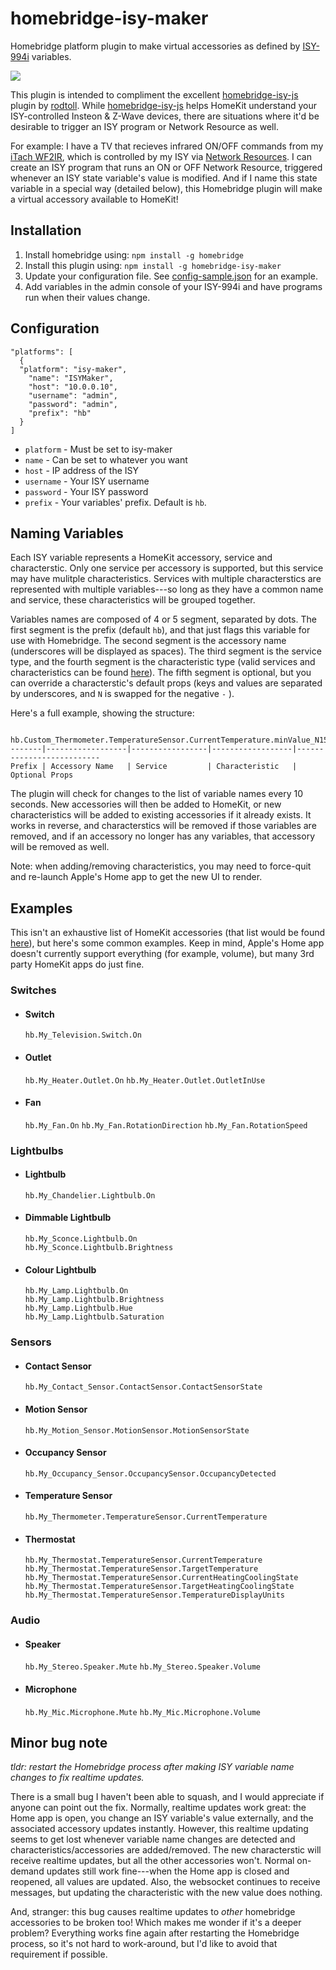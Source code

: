 # homebridge-isy-maker

Homebridge platform plugin to make virtual accessories as defined by [ISY-994i](https://www.universal-devices.com/residential/isy994i-series/) variables.   

![](https://media.giphy.com/media/3oz8xWHxeXd6wWeczC/source.gif)

This plugin is intended to compliment the excellent [homebridge-isy-js](https://github.com/rodtoll/homebridge-isy-js) plugin by [rodtoll](https://github.com/rodtoll). While [homebridge-isy-js](https://github.com/rodtoll/homebridge-isy-js) helps HomeKit understand your ISY-controlled Insteon & Z-Wave devices, there are situations where it'd be desirable to trigger an ISY program or Network Resource as well. 

For example: I have a TV that recieves infrared ON/OFF commands from my [iTach WF2IR](http://www.globalcache.com/products/itach/wf2irspecs/), which is controlled by my ISY via [Network Resources](https://wiki.universal-devices.com/index.php?title=ISY-994i_Series_INSTEON:Networking#Network_Resources). I can create an ISY program that runs an ON or OFF Network Resource, triggered whenever an ISY state variable's value is modified. And if I name this state variable in a special way (detailed below), this Homebridge plugin will make a virtual accessory available to HomeKit!

## Installation

1. Install homebridge using: `npm install -g homebridge`
2. Install this plugin using: `npm install -g homebridge-isy-maker`
3. Update your configuration file. See [config-sample.json](https://github.com/suderman/homebridge-isy-maker/blob/master/config-sample.json) for an example. 
4. Add variables in the admin console of your ISY-994i and have programs run when their values change.

## Configuration

```
"platforms": [ 
  {
  "platform": "isy-maker",
    "name": "ISYMaker",
    "host": "10.0.0.10",
    "username": "admin",
    "password": "admin",
    "prefix": "hb"
  }
]
```

* `platform` - Must be set to isy-maker
* `name` - Can be set to whatever you want
* `host` - IP address of the ISY
* `username` - Your ISY username
* `password` - Your ISY password
* `prefix` - Your variables' prefix. Default is `hb`.


## Naming Variables

Each ISY variable represents a HomeKit accessory, service and characterstic. Only one service per accessory is supported, but this service may have mulitple characteristics. Services with multiple characterstics are represented with multiple variables---so long as they have a common name and service, these characteristics will be grouped together.

Variables names are composed of 4 or 5 segment, separated by dots. The first segment is the prefix (default `hb`), and that just flags this variable for use with Homebridge. The second segment is the accessory name (underscores will be displayed as spaces). The third segment is the service type, and the fourth segment is the characteristic type (valid services and characteristics can be found [here](https://github.com/KhaosT/HAP-NodeJS/blob/master/lib/gen/HomeKitTypes.js)). The fifth segment is optional, but you can override a characterstic's default props (keys and values are separated by underscores, and `N` is swapped for the negative `-` ).

Here's a full example, showing the structure:  

```
     hb.Custom_Thermometer.TemperatureSensor.CurrentTemperature.minValue_N150_maxValue_150
-------|------------------|-----------------|------------------|--------------------------
Prefix | Accessory Name   | Service         | Characteristic   | Optional Props
```

The plugin will check for changes to the list of variable names every 10 seconds. New accessories will then be added to HomeKit, or new characteristics will be added to existing accessories if it already exists. It works in reverse, and characterstics will be removed if those variables are removed, and if an accessory no longer has any variables, that accessory will be removed as well. 

Note: when adding/removing characteristics, you may need to force-quit and re-launch Apple's Home app to get the new UI to render.

## Examples

This isn't an exhaustive list of HomeKit accessories (that list would be found [here](https://github.com/KhaosT/HAP-NodeJS/blob/master/lib/gen/HomeKitTypes.js)), but here's some common examples. Keep in mind, Apple's Home app doesn't currently support everything (for example, volume), but many 3rd party HomeKit apps do just fine.

### Switches

- #### Switch
  `hb.My_Television.Switch.On`

- #### Outlet
  `hb.My_Heater.Outlet.On` 
  `hb.My_Heater.Outlet.OutletInUse` 

- #### Fan
  `hb.My_Fan.On` 
  `hb.My_Fan.RotationDirection` 
  `hb.My_Fan.RotationSpeed` 

### Lightbulbs

- #### Lightbulb
  `hb.My_Chandelier.Lightbulb.On`

- #### Dimmable Lightbulb  
  `hb.My_Sconce.Lightbulb.On`  
  `hb.My_Sconce.Lightbulb.Brightness`  

- #### Colour Lightbulb
  `hb.My_Lamp.Lightbulb.On`  
  `hb.My_Lamp.Lightbulb.Brightness`  
  `hb.My_Lamp.Lightbulb.Hue`  
  `hb.My_Lamp.Lightbulb.Saturation`  

### Sensors

- #### Contact Sensor
  `hb.My_Contact_Sensor.ContactSensor.ContactSensorState`

- #### Motion Sensor
  `hb.My_Motion_Sensor.MotionSensor.MotionSensorState`

- #### Occupancy Sensor
  `hb.My_Occupancy_Sensor.OccupancySensor.OccupancyDetected`

- #### Temperature Sensor
  `hb.My_Thermometer.TemperatureSensor.CurrentTemperature`

- #### Thermostat
  `hb.My_Thermostat.TemperatureSensor.CurrentTemperature`
  `hb.My_Thermostat.TemperatureSensor.TargetTemperature`
  `hb.My_Thermostat.TemperatureSensor.CurrentHeatingCoolingState`
  `hb.My_Thermostat.TemperatureSensor.TargetHeatingCoolingState`
  `hb.My_Thermostat.TemperatureSensor.TemperatureDisplayUnits`

### Audio

- #### Speaker
  `hb.My_Stereo.Speaker.Mute`
  `hb.My_Stereo.Speaker.Volume`

- #### Microphone
  `hb.My_Mic.Microphone.Mute`
  `hb.My_Mic.Microphone.Volume`

## Minor bug note   

_tldr: restart the Homebridge process after making ISY variable name changes to fix realtime updates._

There is a small bug I haven't been able to squash, and I would appreciate if anyone can point out the fix. Normally, realtime updates work great: the Home app is open, you change an ISY variable's value externally, and the associated accessory updates instantly. However, this realtime updating seems to get lost whenever variable name changes are detected and characteristics/accessories are added/removed. The new characterstic will receive realtime updates, but all the other accessories won't. Normal on-demand updates still work fine---when the Home app is closed and reopened, all values are updated. Also, the websocket continues to receive messages, but updating the characteristic with the new value does nothing. 

And, stranger: this bug causes realtime updates to _other_ homebridge accessories to be broken too! Which makes me wonder if it's a deeper problem? Everything works fine again after restarting the Homebridge process, so it's not hard to work-around, but I'd like to avoid that requirement if possible.
